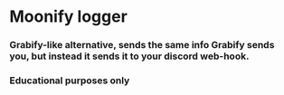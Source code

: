 # Moonify logger

### Grabify-like alternative, sends the same info Grabify sends you, but instead it sends it to your discord web-hook.


### Educational purposes only
